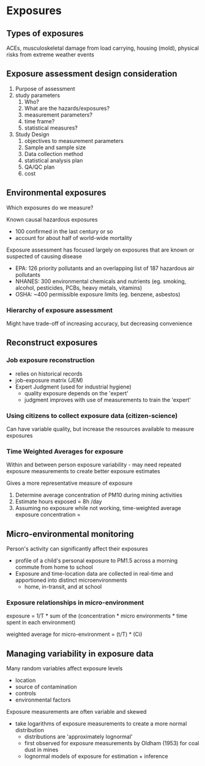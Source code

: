 # Exposures

## Types of exposures

ACEs, musculoskeletal damage from load carrying, housing (mold), physical risks from extreme weather events

## Exposure assessment design consideration

1. Purpose of assessment
2. study parameters
   1. Who?
   2. What are the hazards/exposures?
   3. measurement parameters?
   4. time frame?
   5. statistical measures?
3. Study Design
   1. objectives to measurement parameters
   2. Sample and sample size
   3. Data collection method
   4. statistical analysis plan
   5. QA/QC plan
   6. cost

## Environmental exposures

Which exposures do we measure?

Known causal hazardous exposures

- 100 confirmed in the last century or so
- account for about half of world-wide mortality

Exposure assessment has focused largely on exposures that are known or suspected of causing disease

- EPA: 126 priority pollutants and an overlapping list of 187 hazardous air pollutants
- NHANES: 300 environmental chemicals and nutrients (eg. smoking, alcohol, pesticides, PCBs, heavy metals, vitamins)
- OSHA: ~400 permissible exposure limits (eg. benzene, asbestos)

### Hierarchy of exposure assessment

Might have trade-off of increasing accuracy, but decreasing convenience

## Reconstruct exposures

### Job exposure reconstruction

- relies on historical records
- job-exposure matrix (JEM)
- Expert Judgment (used for industrial hygiene)
  - quality exposure depends on the 'expert'
  - judgment improves with use of measurements to train the 'expert'

### Using citizens to collect exposure data (citizen-science)

Can have variable quality, but increase the resources available to measure exposures

### Time Weighted Averages for exposure

Within and between person exposure variability - may need repeated exposure measurements to create better exposure estimates

Gives a more representative measure of exposure

1. Determine average concentration of PM10 during mining activities
2. Estimate hours exposed = 8h /day
3. Assuming no exposure while not working, time-weighted average exposure concentration = 

## Micro-environmental monitoring

Person's activity can significantly affect their exposures

- profile of a child's personal exposure to PM1.5 across a morning commute from home to school
- Exposure and time-location data are collected in real-time and apportioned into distinct microenvironments
  - home, in-transit, and at school

### Exposure relationships in micro-environment

exposure = 1/T * sum of the (concentration * micro environments * time spent in each environment)

weighted average for micro-environment = (t/T) * (Ci)

## Managing variability in exposure data

Many random variables affect exposure levels

- location
- source of contamination
- controls
- environmental factors

Exposure measurements are often variable and skewed

- take logarithms of exposure measurements to create a more normal distribution
  - distributions are 'approximately lognormal'
  - first observed for exposure measurements by Oldham (1953) for coal dust in mines
  - lognormal models of exposure for estimation + inference